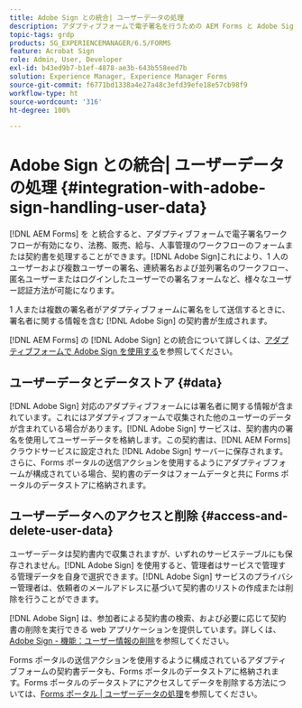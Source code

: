 ```yaml
---
title: Adobe Sign との統合| ユーザーデータの処理
description: アダプティブフォームで電子署名を行うための AEM Forms と Adobe Sign の統合について説明します。様々なワークフローに対して複数の署名オプションをサポートします。
topic-tags: grdp
products: SG_EXPERIENCEMANAGER/6.5/FORMS
feature: Acrobat Sign
role: Admin, User, Developer
exl-id: b43ed9b7-b1ef-4878-ae3b-643b558eed7b
solution: Experience Manager, Experience Manager Forms
source-git-commit: f6771bd1338a4e27a48c3efd39efe18e57cb98f9
workflow-type: ht
source-wordcount: '316'
ht-degree: 100%

---
```


# Adobe Sign との統合| ユーザーデータの処理 {#integration-with-adobe-sign-handling-user-data}

[!DNL AEM Forms] を と統合すると、アダプティブフォームで電子署名ワークフローが有効になり、法務、販売、給与、人事管理のワークフローのフォームまたは契約書を処理することができます。[!DNL  Adobe Sign]これにより、1 人のユーザーおよび複数ユーザーの署名、連続署名および並列署名のワークフロー、匿名ユーザーまたはログインしたユーザーでの署名フォームなど、様々なユーザー認証方法が可能になります。

1 人または複数の署名者がアダプティブフォームに署名をして送信するときに、署名者に関する情報を含む [!DNL Adobe Sign] の契約書が生成されます。

[!DNL AEM Forms] の [!DNL Adobe Sign] との統合について詳しくは、[アダプティブフォームで Adobe Sign を使用する](/help/forms/using/working-with-adobe-sign.md)を参照してください。

## ユーザーデータとデータストア {#data}

[!DNL Adobe Sign] 対応のアダプティブフォームには署名者に関する情報が含まれています。これにはアダプティブフォームで収集された他のユーザーのデータが含まれている場合があります。[!DNL Adobe Sign] サービスは、契約書内の署名を使用してユーザーデータを格納します。この契約書は、[!DNL AEM Forms] クラウドサービスに設定された [!DNL Adobe Sign] サーバーに保存されます。さらに、Forms ポータルの送信アクションを使用するようにアダプティブフォームが構成されている場合、契約書のデータはフォームデータと共に Forms ポータルのデータストアに格納されます。

## ユーザーデータへのアクセスと削除 {#access-and-delete-user-data}

ユーザーデータは契約書内で収集されますが、いずれのサービステーブルにも保存されません。[!DNL Adobe Sign] を使用すると、管理者はサービスで管理する管理データを自身で選択できます。[!DNL Adobe Sign] サービスのプライバシー管理者は、依頼者のメールアドレスに基づいて契約書のリストの作成または削除を行うことができます。

[!DNL Adobe Sign] は、参加者による契約書の検索、および必要に応じて契約書の削除を実行できる web アプリケーションを提供しています。詳しくは、[Adobe Sign - 機能：ユーザー情報の削除](https://helpx.adobe.com/jp/sign/help/adobesign_gdpr_user_deletion.html)を参照してください。

Forms ポータルの送信アクションを使用するように構成されているアダプティブフォームの契約書データも、Forms ポータルのデータストアに格納されます。Forms ポータルのデータストアにアクセスしてデータを削除する方法については、[Forms ポータル | ユーザーデータの処理](/help/forms/using/forms-portal-handling-user-data.md)を参照してください。
